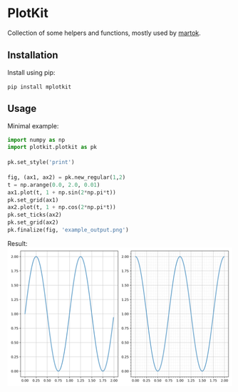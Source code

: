 # PlotKit

Collection of some helpers and functions, mostly used by [martok](https://github.com/martok).


## Installation

Install using pip:

```pip install mplotkit```

## Usage

Minimal example:

```python
import numpy as np
import plotkit.plotkit as pk

pk.set_style('print')

fig, (ax1, ax2) = pk.new_regular(1,2)
t = np.arange(0.0, 2.0, 0.01)
ax1.plot(t, 1 + np.sin(2*np.pi*t))
pk.set_grid(ax1)
ax2.plot(t, 1 + np.cos(2*np.pi*t))
pk.set_ticks(ax2)
pk.set_grid(ax2)
pk.finalize(fig, 'example_output.png')
```
Result:
![Example Output](https://raw.githubusercontent.com/martok/py-plotkit/master/doc/example_output.png)


